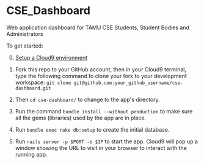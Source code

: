 # CSE_Dashboard

Web application dashboard for TAMU CSE Students, Student Bodies and Administrators

To get started:

0. [Setup a Cloud9
environment](https://github.com/saasbook/courseware/wiki/Setting-up-Cloud9)

0. Fork this repo to your GitHub account, then in your Cloud9 terminal, type the following command to clone your fork to your development workspace: `git clone git@github.com:your_github_username/cse-dashboard.git`
  
0. Then `cd cse-dashboard/` to change to the app's
directory.

0. Run the command `bundle install --without production` to make sure all the gems
(libraries) used by the app are in place.

0. Run `bundle exec rake db:setup` to create the initial database.

0. Run `rails server -p $PORT -b $IP` to start the app.  Cloud9 will pop
up a window showing the URL to visit in your browser to interact with
the running app.
